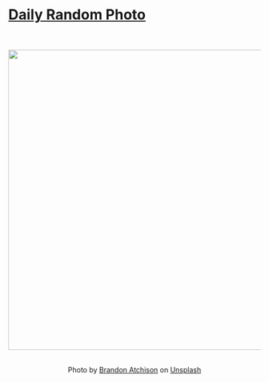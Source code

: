 # [Daily Random Photo](https://www.dailyrandomphoto.com/)

<div align="center">
  <br>
  <br>
  <a href="https://www.dailyrandomphoto.com/p/2023/2023-06-19/"><img src="https://images.unsplash.com/photo-1686610620643-0ba20d31b6f5?crop=entropy&cs=tinysrgb&fit=max&fm=jpg&ixid=M3w3NzUwOHwwfDF8cmFuZG9tfHx8fHx8fHx8MTY4NzEzNDkzMXw&ixlib=rb-4.0.3&q=80&w=1080" width="600px"></a>
  <br>
  <br>
  <p class="has-text-grey">Photo by <a href="https://unsplash.com/@b_atchison98?utm_source=Daily%20Random%20Photo&amp;utm_medium=referral" target="_blank" rel="noopener noreferrer">Brandon Atchison</a> on <a href="https://unsplash.com/photos/EeJXpoWTk2U?utm_source=Daily%20Random%20Photo&amp;utm_medium=referral" target="_blank" rel="noopener noreferrer">Unsplash</a></p>
</div>

